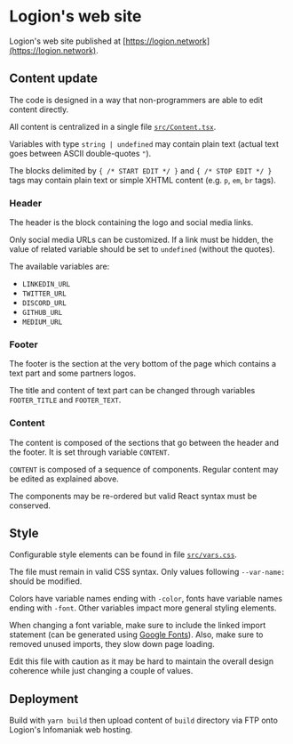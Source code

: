 # Logion's web site
Logion's web site published at [https://logion.network](https://logion.network).

## Content update
The code is designed in a way that non-programmers are able to edit content directly.

All content is centralized in a single file [`src/Content.tsx`](https://github.com/logion-network/logion-web-site/tree/main/src/Content.tsx).

Variables with type `string | undefined` may contain plain text (actual text goes between ASCII double-quotes `"`).

The blocks delimited by `{ /* START EDIT */ }` and `{ /* STOP EDIT */ }` tags may contain plain text or simple XHTML content (e.g. `p`, `em`, `br` tags).

### Header
The header is the block containing the logo and social media links.

Only social media URLs can be customized. If a link must be hidden, the value of related variable should be set to `undefined` (without the quotes).

The available variables are:
- `LINKEDIN_URL`
- `TWITTER_URL`
- `DISCORD_URL`
- `GITHUB_URL`
- `MEDIUM_URL`

### Footer
The footer is the section at the very bottom of the page which contains a text part and some partners logos.

The title and content of text part can be changed through variables `FOOTER_TITLE` and `FOOTER_TEXT`.

### Content
The content is composed of the sections that go between the header and the footer. It is set through variable `CONTENT`.

`CONTENT` is composed of a sequence of components. Regular content may be edited as explained above.

The components may be re-ordered but valid React syntax must be conserved.

## Style
Configurable style elements can be found in file [`src/vars.css`](https://github.com/logion-network/logion-web-site/tree/main/src/vars.css).

The file must remain in valid CSS syntax. Only values following `--var-name: ` should be modified.

Colors have variable names ending with `-color`, fonts have variable names ending with `-font`. Other variables impact more general
styling elements.

When changing a font variable, make sure to include the linked import statement (can be generated using [Google Fonts](https://fonts.google.com/)).
Also, make sure to removed unused imports, they slow down page loading.

Edit this file with caution as it may be hard to maintain the overall design coherence while just changing a couple of values.

## Deployment
Build with `yarn build` then upload content of `build` directory via FTP onto Logion's Infomaniak web hosting.
